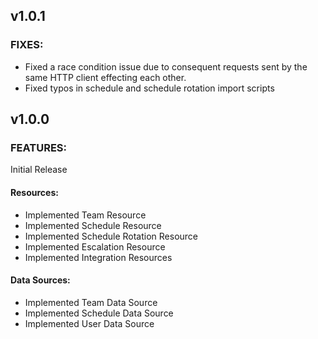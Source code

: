 ## v1.0.1

### FIXES:

- Fixed a race condition issue due to consequent requests sent by the same HTTP client effecting each other.
- Fixed typos in schedule and schedule rotation import scripts

## v1.0.0

### FEATURES:

Initial Release

#### Resources:

- Implemented Team Resource
- Implemented Schedule Resource
- Implemented Schedule Rotation Resource
- Implemented Escalation Resource
- Implemented Integration Resources

#### Data Sources:

- Implemented Team Data Source
- Implemented Schedule Data Source
- Implemented User Data Source